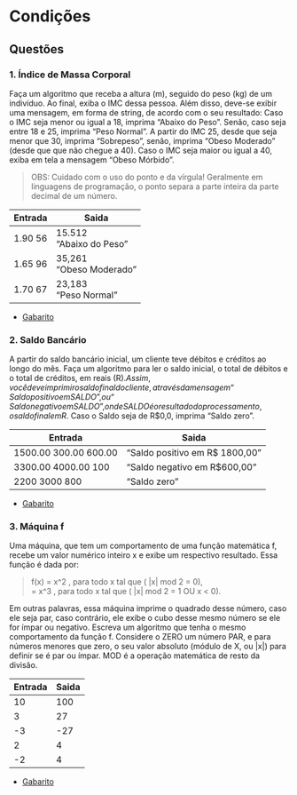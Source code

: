 # Condições


## Questões

### 1.  Índice de Massa Corporal
Faça um algoritmo que receba a altura (m), seguido do peso (kg) de um indivíduo. Ao final, exiba o IMC dessa pessoa. Além disso, deve-se exibir uma mensagem, em forma de string, de acordo com o seu resultado: Caso o IMC  seja menor ou igual a 18, imprima “Abaixo do Peso”. Senão, caso seja entre 18 e 25, imprima “Peso Normal”. A partir do IMC 25, desde que seja menor que 30, imprima “Sobrepeso”, senão, imprima “Obeso Moderado” (desde que que não chegue a 40). Caso o IMC seja maior ou igual a 40, exiba em tela a mensagem “Obeso Mórbido”.

>OBS: Cuidado com o uso do ponto e da vírgula! Geralmente em linguagens de programação, o ponto separa a parte inteira da parte decimal de um número.

Entrada   | Saida
--------- | ------
1.90 56   | 15.512<br>“Abaixo do Peso”
1.65 96   | 35,261<br>“Obeso Moderado”
1.70 67   | 23,183<br>“Peso Normal”

* [Gabarito](./qst01.lua)


### 2. Saldo Bancário
A partir do saldo bancário inicial, um cliente teve débitos e créditos ao longo do mês. Faça um algoritmo para ler o saldo inicial, o total de débitos e o total de créditos, em reais (R$). Assim, você deve imprimir o saldo final do cliente, através da mensagem “Saldo positivo em SALDO”, ou “Saldo negativo em SALDO”, onde SALDO é o resultado do processamento, o saldo final em R$. Caso o Saldo seja de R$0,0, imprima “Saldo zero”.

Entrada   | Saida
--------- | ------
   1500.00 300.00 600.00  | “Saldo positivo em R$ 1800,00”
   3300.00 4000.00 100    | “Saldo negativo em R$600,00”
   2200 3000 800   | “Saldo zero”

* [Gabarito](./qst02.lua)


### 3.  Máquina f
Uma máquina, que tem um comportamento de uma função matemática f, recebe um valor numérico inteiro x e exibe um respectivo resultado. Essa função é dada por:
 
>f(x) = x^2 , para todo x tal que ( |x| mod 2 = 0),<br>= x^3 , para todo x tal que ( |x| mod 2 = 1 OU x < 0).   

Em outras palavras, essa máquina imprime o quadrado desse número, caso ele seja par, caso contrário, ele exibe o cubo desse mesmo número se ele for ímpar ou negativo. Escreva um algoritmo que tenha o mesmo comportamento da função f.
Considere o ZERO um número PAR, e para números menores que zero, o seu valor absoluto (módulo de X, ou |x|) para definir se é par ou ímpar. MOD é a operação matemática de resto da divisão.

Entrada   | Saida
--------- | ------
10        | 100
3         | 27
-3        | -27
2         | 4
-2        | 4

* [Gabarito](./qst01.lua)

